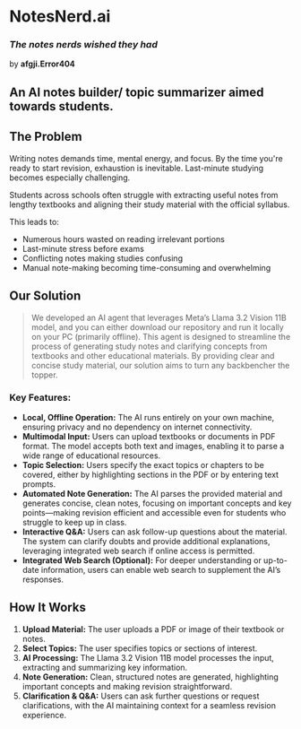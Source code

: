 # **NotesNerd.ai**
### ***The notes nerds wished they had***


by **afgji.Error404**


An AI notes builder/ topic summarizer aimed towards students.
---

## The Problem

Writing notes demands time, mental energy, and focus. By the time you're ready to start revision, exhaustion is inevitable. Last-minute studying becomes especially challenging.

Students across schools often struggle with extracting useful notes from lengthy textbooks and aligning their study material with the official syllabus. 

This leads to:

- Numerous hours wasted on reading irrelevant portions
- Last-minute stress before exams
- Conflicting notes making studies confusing
- Manual note-making becoming time-consuming and overwhelming

## Our Solution

> We developed an AI agent that leverages Meta’s Llama 3.2 Vision 11B model, and you can either download our repository and run it locally on your PC (primarily offline). This agent is designed to streamline the process of generating study notes and clarifying concepts from textbooks and other educational materials. By providing clear and concise study material, our solution aims to turn any backbencher the topper.
> 

### **Key Features:**

- **Local, Offline Operation:** The AI runs entirely on your own machine, ensuring privacy and no dependency on internet connectivity.
- **Multimodal Input:** Users can upload textbooks or documents in PDF format. The model accepts both text and images, enabling it to parse a wide range of educational resources.
- **Topic Selection:** Users specify the exact topics or chapters to be covered, either by highlighting sections in the PDF or by entering text prompts.
- **Automated Note Generation:** The AI parses the provided material and generates concise, clean notes, focusing on important concepts and key points—making revision efficient and accessible even for students who struggle to keep up in class.
- **Interactive Q&A:** Users can ask follow-up questions about the material. The system can clarify doubts and provide additional explanations, leveraging integrated web search if online access is permitted.
- **Integrated Web Search (Optional):** For deeper understanding or up-to-date information, users can enable web search to supplement the AI’s responses.

## How It Works

1. **Upload Material:** The user uploads a PDF or image of their textbook or notes.
2. **Select Topics:** The user specifies topics or sections of interest.
3. **AI Processing:** The Llama 3.2 Vision 11B model processes the input, extracting and summarizing key information.
4. **Note Generation:** Clean, structured notes are generated, highlighting important concepts and making revision straightforward.
5. **Clarification & Q&A:** Users can ask further questions or request clarifications, with the AI maintaining context for a seamless revision experience.

